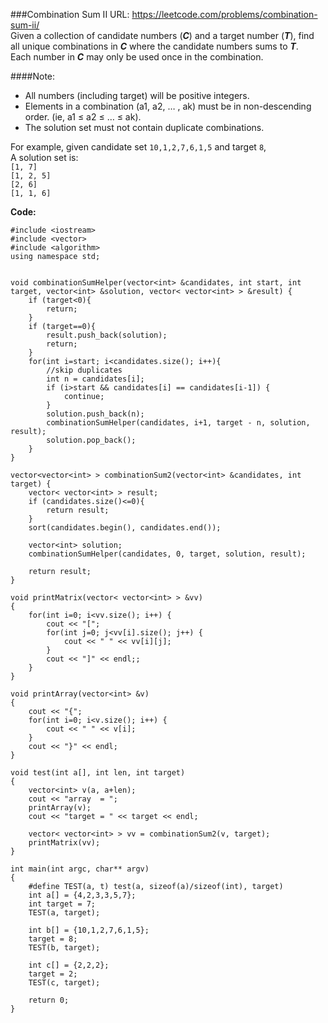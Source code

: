 ###Combination Sum II
URL: https://leetcode.com/problems/combination-sum-ii/</br>
Given a collection of candidate numbers (___C___) and a target number (___T___), find all unique combinations in ___C___ where the candidate numbers sums to ___T___.</br>
Each number in ___C___ may only be used once in the combination.

####Note:

- All numbers (including target) will be positive integers.
- Elements in a combination (a1, a2, … , ak) must be in non-descending order. (ie, a1 ≤ a2 ≤ … ≤ ak).
- The solution set must not contain duplicate combinations.

For example, given candidate set `10,1,2,7,6,1,5` and target `8`, </br>
A solution set is: </br>
`[1, 7]` </br>
`[1, 2, 5]` </br>
`[2, 6]` </br>
`[1, 1, 6]` </br>

__Code:__

	#include <iostream>
	#include <vector>
	#include <algorithm>
	using namespace std;


	void combinationSumHelper(vector<int> &candidates, int start, int target, vector<int> &solution, vector< vector<int> > &result) {
	    if (target<0){
	        return;
	    }
	    if (target==0){
	        result.push_back(solution);
	        return;
	    }
	    for(int i=start; i<candidates.size(); i++){
	        //skip duplicates
	        int n = candidates[i];
	        if (i>start && candidates[i] == candidates[i-1]) {
	            continue;
	        }
	        solution.push_back(n);
	        combinationSumHelper(candidates, i+1, target - n, solution, result);
	        solution.pop_back();
	    }
	}

	vector<vector<int> > combinationSum2(vector<int> &candidates, int target) {
	    vector< vector<int> > result;
	    if (candidates.size()<=0){
	        return result;
	    }
	    sort(candidates.begin(), candidates.end());
	    
	    vector<int> solution;
	    combinationSumHelper(candidates, 0, target, solution, result);

	    return result;
	}

	void printMatrix(vector< vector<int> > &vv)
	{
	    for(int i=0; i<vv.size(); i++) {
	        cout << "[";
	        for(int j=0; j<vv[i].size(); j++) {
	            cout << " " << vv[i][j];
	        }
	        cout << "]" << endl;;
	    }
	}

	void printArray(vector<int> &v)
	{
	    cout << "{";
	    for(int i=0; i<v.size(); i++) {
	        cout << " " << v[i];
	    }
	    cout << "}" << endl;
	}

	void test(int a[], int len, int target)
	{
	    vector<int> v(a, a+len);
	    cout << "array  = ";
	    printArray(v);
	    cout << "target = " << target << endl;

	    vector< vector<int> > vv = combinationSum2(v, target);
	    printMatrix(vv);
	}

	int main(int argc, char** argv)
	{
	    #define TEST(a, t) test(a, sizeof(a)/sizeof(int), target)
	    int a[] = {4,2,3,3,5,7};
	    int target = 7;
	    TEST(a, target);

	    int b[] = {10,1,2,7,6,1,5};
	    target = 8;
	    TEST(b, target);

	    int c[] = {2,2,2};
	    target = 2;
	    TEST(c, target);

	    return 0;
	}
